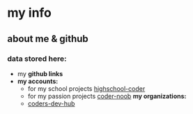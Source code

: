 # my info
## about me & github
### data stored here:
- my **github links**
- **my accounts:**
  - for my school projects [highschool-coder](https://www.github.com/highschool-coder)
  - for my passion projects [coder-noob](https://github.com/coders-dev-hub)
**my organizations:**
  - [coders-dev-hub](https://github.com/coders-dev-hub)
